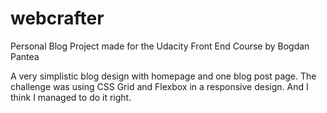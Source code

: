 # webcrafter
Personal Blog Project made for the Udacity Front End Course
by Bogdan Pantea

A very simplistic blog design with homepage and one blog post page.
The challenge was using CSS Grid and Flexbox in a responsive design. And I think I managed to do it right.
